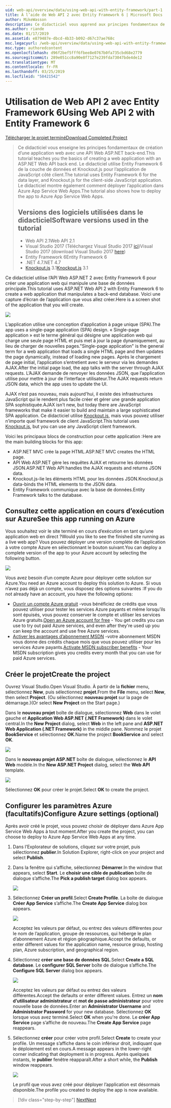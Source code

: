 ```yaml
---
uid: web-api/overview/data/using-web-api-with-entity-framework/part-1
title: À l’aide de Web API 2 avec Entity Framework 6 | Microsoft Docs
author: MikeWasson
description: Ce didacticiel vous apprend aux principes fondamentaux de création d’une application web avec une API Web ASP.NET back-end. Ce didacticiel utilise Entity Framework 6 pour la disposition de données...
ms.author: riande
ms.date: 01/17/2019
ms.assetid: e879487e-dbcd-4b33-b092-d67c37ae768c
msc.legacyurl: /web-api/overview/data/using-web-api-with-entity-framework/part-1
msc.type: authoredcontent
ms.openlocfilehash: d96f2bef5fff6fbee8e0767b0fa735cbd68e2779
ms.sourcegitcommit: 289e051cc8a90e8f7127e239fda73047bde4de12
ms.translationtype: MT
ms.contentlocale: fr-FR
ms.lasthandoff: 03/25/2019
ms.locfileid: "58421542"
---
```

<a name="using-web-api-2-with-entity-framework-6"></a><span data-ttu-id="f2581-104">Utilisation de Web API 2 avec Entity Framework 6</span><span class="sxs-lookup"><span data-stu-id="f2581-104">Using Web API 2 with Entity Framework 6</span></span>
====================

[<span data-ttu-id="f2581-105">Télécharger le projet terminé</span><span class="sxs-lookup"><span data-stu-id="f2581-105">Download Completed Project</span></span>](https://github.com/MikeWasson/BookService)

> <span data-ttu-id="f2581-106">Ce didacticiel vous enseigne les principes fondamentaux de création d’une application web avec une API Web ASP.NET back-end.</span><span class="sxs-lookup"><span data-stu-id="f2581-106">This tutorial teaches you the basics of creating a web application with an ASP.NET Web API back end.</span></span> <span data-ttu-id="f2581-107">Le didacticiel utilise Entity Framework 6 de la couche de données et Knockout.js pour l’application de JavaScript côté client.</span><span class="sxs-lookup"><span data-stu-id="f2581-107">The tutorial uses Entity Framework 6 for the data layer, and Knockout.js for the client-side JavaScript application.</span></span> <span data-ttu-id="f2581-108">Le didacticiel montre également comment déployer l’application dans Azure App Service Web Apps.</span><span class="sxs-lookup"><span data-stu-id="f2581-108">The tutorial also shows how to deploy the app to Azure App Service Web Apps.</span></span>
>
> ## <a name="software-versions-used-in-the-tutorial"></a><span data-ttu-id="f2581-109">Versions des logiciels utilisées dans le didacticiel</span><span class="sxs-lookup"><span data-stu-id="f2581-109">Software versions used in the tutorial</span></span>
>
> - <span data-ttu-id="f2581-110">Web API 2.1</span><span class="sxs-lookup"><span data-stu-id="f2581-110">Web API 2.1</span></span>
> - <span data-ttu-id="f2581-111">Visual Studio 2017 (Téléchargez Visual Studio 2017 [ici](https://visualstudio.microsoft.com/downloads/?utm_medium=microsoft&utm_source=docs.microsoft.com&utm_campaign=button+cta&utm_content=download+vs2017))</span><span class="sxs-lookup"><span data-stu-id="f2581-111">Visual Studio 2017 (download Visual Studio 2017 [here](https://visualstudio.microsoft.com/downloads/?utm_medium=microsoft&utm_source=docs.microsoft.com&utm_campaign=button+cta&utm_content=download+vs2017))</span></span>
> - <span data-ttu-id="f2581-112">Entity Framework 6</span><span class="sxs-lookup"><span data-stu-id="f2581-112">Entity Framework 6</span></span>
> - <span data-ttu-id="f2581-113">.NET 4.7</span><span class="sxs-lookup"><span data-stu-id="f2581-113">.NET 4.7</span></span>
> - <span data-ttu-id="f2581-114">[Knockout.js](http://knockoutjs.com/) 3.1</span><span class="sxs-lookup"><span data-stu-id="f2581-114">[Knockout.js](http://knockoutjs.com/) 3.1</span></span>

<span data-ttu-id="f2581-115">Ce didacticiel utilise l’API Web ASP.NET 2 avec Entity Framework 6 pour créer une application web qui manipule une base de données principale.</span><span class="sxs-lookup"><span data-stu-id="f2581-115">This tutorial uses ASP.NET Web API 2 with Entity Framework 6 to create a web application that manipulates a back-end database.</span></span> <span data-ttu-id="f2581-116">Voici une capture d’écran de l’application que vous allez créer.</span><span class="sxs-lookup"><span data-stu-id="f2581-116">Here is a screen shot of the application that you will create.</span></span>

[![](part-1/_static/image2.png)](part-1/_static/image1.png)

<span data-ttu-id="f2581-117">L’application utilise une conception d’application à page unique (SPA).</span><span class="sxs-lookup"><span data-stu-id="f2581-117">The app uses a single-page application (SPA) design.</span></span> <span data-ttu-id="f2581-118">« Single-page application » est le terme général qui désigne une application web qui charge une seule page HTML et puis met à jour la page dynamiquement, au lieu de charger de nouvelles pages.</span><span class="sxs-lookup"><span data-stu-id="f2581-118">"Single-page application" is the general term for a web application that loads a single HTML page and then updates the page dynamically, instead of loading new pages.</span></span> <span data-ttu-id="f2581-119">Après le chargement de page initial, l’application s’entretient avec le serveur via les demandes AJAX.</span><span class="sxs-lookup"><span data-stu-id="f2581-119">After the initial page load, the app talks with the server through AJAX requests.</span></span> <span data-ttu-id="f2581-120">L’AJAX demande de renvoyer les données JSON, que l’application utilise pour mettre à jour de l’interface utilisateur.</span><span class="sxs-lookup"><span data-stu-id="f2581-120">The AJAX requests return JSON data, which the app uses to update the UI.</span></span>

<span data-ttu-id="f2581-121">AJAX n’est pas nouveau, mais aujourd'hui, il existe des infrastructures JavaScript qui le rendent plus facile créer et gérer une grande application SPA sophistiquée.</span><span class="sxs-lookup"><span data-stu-id="f2581-121">AJAX isn't new, but today there are JavaScript frameworks that make it easier to build and maintain a large sophisticated SPA application.</span></span> <span data-ttu-id="f2581-122">Ce didacticiel utilise [Knockout.js](http://knockoutjs.com/), mais vous pouvez utiliser n’importe quel framework de client JavaScript.</span><span class="sxs-lookup"><span data-stu-id="f2581-122">This tutorial uses [Knockout.js](http://knockoutjs.com/), but you can use any JavaScript client framework.</span></span>

<span data-ttu-id="f2581-123">Voici les principaux blocs de construction pour cette application :</span><span class="sxs-lookup"><span data-stu-id="f2581-123">Here are the main building blocks for this app:</span></span>

- <span data-ttu-id="f2581-124">ASP.NET MVC crée la page HTML.</span><span class="sxs-lookup"><span data-stu-id="f2581-124">ASP.NET MVC creates the HTML page.</span></span>
- <span data-ttu-id="f2581-125">API Web ASP.NET gère les requêtes AJAX et retourne les données JSON.</span><span class="sxs-lookup"><span data-stu-id="f2581-125">ASP.NET Web API handles the AJAX requests and returns JSON data.</span></span>
- <span data-ttu-id="f2581-126">Knockout.js-lie les éléments HTML pour les données JSON.</span><span class="sxs-lookup"><span data-stu-id="f2581-126">Knockout.js data-binds the HTML elements to the JSON data.</span></span>
- <span data-ttu-id="f2581-127">Entity Framework communique avec la base de données.</span><span class="sxs-lookup"><span data-stu-id="f2581-127">Entity Framework talks to the database.</span></span>

## <a name="see-this-app-running-on-azure"></a><span data-ttu-id="f2581-128">Consultez cette application en cours d’exécution sur Azure</span><span class="sxs-lookup"><span data-stu-id="f2581-128">See this app running on Azure</span></span>

<span data-ttu-id="f2581-129">Vous souhaitez voir le site terminé en cours d’exécution en tant qu’une application web en direct ?</span><span class="sxs-lookup"><span data-stu-id="f2581-129">Would you like to see the finished site running as a live web app?</span></span> <span data-ttu-id="f2581-130">Vous pouvez déployer une version complète de l’application à votre compte Azure en sélectionnant le bouton suivant.</span><span class="sxs-lookup"><span data-stu-id="f2581-130">You can deploy a complete version of the app to your Azure account by selecting the following button.</span></span>

[![](http://azuredeploy.net/deploybutton.png)](https://azuredeploy.net/?WT.mc_id=deploy_azure_aspnet&repository=https://github.com/tfitzmac/BookService)

<span data-ttu-id="f2581-131">Vous avez besoin d’un compte Azure pour déployer cette solution sur Azure.</span><span class="sxs-lookup"><span data-stu-id="f2581-131">You need an Azure account to deploy this solution to Azure.</span></span> <span data-ttu-id="f2581-132">Si vous n’avez pas déjà un compte, vous disposez des options suivantes :</span><span class="sxs-lookup"><span data-stu-id="f2581-132">If you do not already have an account, you have the following options:</span></span>

- <span data-ttu-id="f2581-133">[Ouvrir un compte Azure gratuit](https://azure.microsoft.com/pricing/free-trial/?WT.mc_id=A443DD604) -vous bénéficiez de crédits que vous pouvez utiliser pour tester les services Azure payants et même lorsqu’ils sont épuisés, vous pouvez conserver le compte et utiliser les services Azure gratuits.</span><span class="sxs-lookup"><span data-stu-id="f2581-133">[Open an Azure account for free](https://azure.microsoft.com/pricing/free-trial/?WT.mc_id=A443DD604) - You get credits you can use to try out paid Azure services, and even after they're used up you can keep the account and use free Azure services.</span></span>
- <span data-ttu-id="f2581-134">[Activer les avantages d’abonnement MSDN](https://azure.microsoft.com/pricing/member-offers/msdn-benefits-details/?WT.mc_id=A443DD604) -votre abonnement MSDN vous donne des crédits chaque mois que vous pouvez utiliser pour les services Azure payants.</span><span class="sxs-lookup"><span data-stu-id="f2581-134">[Activate MSDN subscriber benefits](https://azure.microsoft.com/pricing/member-offers/msdn-benefits-details/?WT.mc_id=A443DD604) - Your MSDN subscription gives you credits every month that you can use for paid Azure services.</span></span>

## <a name="create-the-project"></a><span data-ttu-id="f2581-135">Créer le projet</span><span class="sxs-lookup"><span data-stu-id="f2581-135">Create the project</span></span>

<span data-ttu-id="f2581-136">Ouvrez Visual Studio.</span><span class="sxs-lookup"><span data-stu-id="f2581-136">Open Visual Studio.</span></span> <span data-ttu-id="f2581-137">À partir de la **fichier** menu, sélectionnez **New**, puis sélectionnez **projet**.</span><span class="sxs-lookup"><span data-stu-id="f2581-137">From the **File** menu, select **New**, then select **Project**.</span></span> <span data-ttu-id="f2581-138">(Ou sélectionnez **nouveau projet** sur la page de démarrage.)</span><span class="sxs-lookup"><span data-stu-id="f2581-138">(Or select **New Project** on the Start page.)</span></span>

<span data-ttu-id="f2581-139">Dans le **nouveau projet** boîte de dialogue, sélectionnez **Web** dans le volet gauche et **Application Web ASP.NET (.NET Framework)** dans le volet central.</span><span class="sxs-lookup"><span data-stu-id="f2581-139">In the **New Project** dialog, select **Web** in the left pane and **ASP.NET Web Application (.NET Framework)** in the middle pane.</span></span> <span data-ttu-id="f2581-140">Nommez le projet **BookService** et sélectionnez **OK**.</span><span class="sxs-lookup"><span data-stu-id="f2581-140">Name the project **BookService** and select **OK**.</span></span>

[![](part-1/_static/image11.png)](part-1/_static/image11.png)

<span data-ttu-id="f2581-141">Dans le **nouveau projet ASP.NET** boîte de dialogue, sélectionnez le **API Web** modèle.</span><span class="sxs-lookup"><span data-stu-id="f2581-141">In the **New ASP.NET Project** dialog, select the **Web API** template.</span></span>

[![](part-1/_static/image12.png)](part-1/_static/image12.png)


<span data-ttu-id="f2581-142">Sélectionnez **OK** pour créer le projet.</span><span class="sxs-lookup"><span data-stu-id="f2581-142">Select **OK** to create the project.</span></span>

## <a name="configure-azure-settings-optional"></a><span data-ttu-id="f2581-143">Configurer les paramètres Azure (facultatifs)</span><span class="sxs-lookup"><span data-stu-id="f2581-143">Configure Azure settings (optional)</span></span>

<span data-ttu-id="f2581-144">Après avoir créé le projet, vous pouvez choisir de déployer dans Azure App Service Web Apps à tout moment.</span><span class="sxs-lookup"><span data-stu-id="f2581-144">After you create the project, you can choose to deploy to Azure App Service Web Apps at any time.</span></span> 

1. <span data-ttu-id="f2581-145">Dans l’Explorateur de solutions, cliquez sur votre projet, puis sélectionnez **publier**.</span><span class="sxs-lookup"><span data-stu-id="f2581-145">In Solution Explorer, right-click on your project and select **Publish**.</span></span>

2. <span data-ttu-id="f2581-146">Dans la fenêtre qui s’affiche, sélectionnez **Démarrer**.</span><span class="sxs-lookup"><span data-stu-id="f2581-146">In the window that appears, select **Start**.</span></span> <span data-ttu-id="f2581-147">Le **choisir une cible de publication** boîte de dialogue s’affiche.</span><span class="sxs-lookup"><span data-stu-id="f2581-147">The **Pick a publish target** dialog box appears.</span></span>

   [![](part-1/_static/image14.png)](part-1/_static/image14.png)

3. <span data-ttu-id="f2581-148">Sélectionnez **Créer un profil**.</span><span class="sxs-lookup"><span data-stu-id="f2581-148">Select **Create Profile**.</span></span> <span data-ttu-id="f2581-149">La boîte de dialogue **Créer App Service** s’affiche.</span><span class="sxs-lookup"><span data-stu-id="f2581-149">The **Create App Service** dialog box appears.</span></span>

   [![](part-1/_static/image15.png)](part-1/_static/image15.png)

   <span data-ttu-id="f2581-150">Acceptez les valeurs par défaut, ou entrez des valeurs différentes pour le nom de l’application, groupe de ressources, qui héberge le plan d’abonnement Azure et région géographique.</span><span class="sxs-lookup"><span data-stu-id="f2581-150">Accept the defaults, or enter different values for the application name, resource group, hosting plan, Azure subscription, and geographical region.</span></span> 

4. <span data-ttu-id="f2581-151">Sélectionnez **créer une base de données SQL**.</span><span class="sxs-lookup"><span data-stu-id="f2581-151">Select **Create a SQL database**.</span></span> <span data-ttu-id="f2581-152">Le **configurer SQL Server** boîte de dialogue s’affiche.</span><span class="sxs-lookup"><span data-stu-id="f2581-152">The **Configure SQL Server** dialog box appears.</span></span> 

   [![](part-1/_static/image16.png)](part-1/_static/image16.png)

   <span data-ttu-id="f2581-153">Acceptez les valeurs par défaut ou entrez des valeurs différentes.</span><span class="sxs-lookup"><span data-stu-id="f2581-153">Accept the defaults or enter different values.</span></span> <span data-ttu-id="f2581-154">Entrez un **nom d’utilisateur administrateur** et **mot de passe administrateur** pour votre nouvelle base de données.</span><span class="sxs-lookup"><span data-stu-id="f2581-154">Enter an **Administrator Username** and **Administrator Password** for your new database.</span></span> <span data-ttu-id="f2581-155">Sélectionnez **OK** lorsque vous avez terminé.</span><span class="sxs-lookup"><span data-stu-id="f2581-155">Select **OK** when you're done.</span></span> <span data-ttu-id="f2581-156">Le **créer App Service** page s’affiche de nouveau.</span><span class="sxs-lookup"><span data-stu-id="f2581-156">The **Create App Service** page reappears.</span></span>

5. <span data-ttu-id="f2581-157">Sélectionnez **créer** pour créer votre profil.</span><span class="sxs-lookup"><span data-stu-id="f2581-157">Select **Create** to create your profile.</span></span> <span data-ttu-id="f2581-158">Un message s’affiche dans le coin inférieur droit, indiquant que le déploiement est en cours.</span><span class="sxs-lookup"><span data-stu-id="f2581-158">A message appears in the lower-right corner indicating that deployment is in progress.</span></span> <span data-ttu-id="f2581-159">Après quelques instants, le **publier** fenêtre réapparaît.</span><span class="sxs-lookup"><span data-stu-id="f2581-159">After a short while, the **Publish** window reappears.</span></span>

    [![](part-1/_static/image17.png)](part-1/_static/image17.png)
   
    <span data-ttu-id="f2581-160">Le profil que vous avez créé pour déployer l’application est désormais disponible.</span><span class="sxs-lookup"><span data-stu-id="f2581-160">The profile you created to deploy the app is now available.</span></span> 


> [!div class="step-by-step"]
> [<span data-ttu-id="f2581-161">Next</span><span class="sxs-lookup"><span data-stu-id="f2581-161">Next</span></span>](part-2.md)
